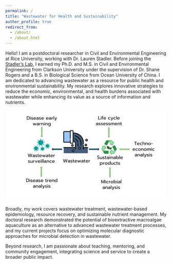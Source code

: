 ```yaml
---
permalink: /
title: "Wastewater for Health and Sustainability"
author_profile: true
redirect_from: 
  - /about/
  - /about.html
---
```


Hello! I am a postdoctoral researcher in Civil and Environmental Engineering at Rice University, working with Dr. Lauren Stadler. Before joining the [Stadler’s Lab](https://stadler.rice.edu/), I earned my Ph.D. and M.S. in Civil and Environmental Engineering from Clarkson University under the supervision of Dr. Shane Rogers and a B.S. in Biological Science from Ocean University of China. I am dedicated to advancing wastewater as a resource for public health and environmental sustainability. My research explores innovative strategies to reduce the economic, environmental, and health burdens associated with wastewater while enhancing its value as a source of information and nutrients.

![public impact](/images/Research_interest_outline.png)

Broadly, my work covers wastewater treatment, wastewater-based epidemiology, resource recovery, and sustainable nutrient management. My doctoral research demonstrated the potential of bioextractive macroalgae aquaculture as an alternative to advanced wastewater treatment processes, and my current projects focus on optimizing molecular diagnostic approaches for microbial detection in wastewater.

Beyond research, I am passionate about teaching, mentoring, and community engagement, integrating science and service to create a broader public impact.




<!--
This is the front page of a website that is powered by the [Academic Pages template](https://github.com/academicpages/academicpages.github.io) and hosted on GitHub pages. [GitHub pages](https://pages.github.com) is a free service in which websites are built and hosted from code and data stored in a GitHub repository, automatically updating when a new commit is made to the repository. This template was forked from the [Minimal Mistakes Jekyll Theme](https://mmistakes.github.io/minimal-mistakes/) created by Michael Rose, and then extended to support the kinds of content that academics have: publications, talks, teaching, a portfolio, blog posts, and a dynamically-generated CV. Incidentally, these same features make it a great template for anyone that needs to show off a professional template!

You can fork [this template](https://github.com/academicpages/academicpages.github.io) right now, modify the configuration and Markdown files, add your own PDFs and other content, and have your own site for free, with no ads!

A data-driven personal website
======
Like many other Jekyll-based GitHub Pages templates, Academic Pages makes you separate the website's content from its form. The content & metadata of your website are in structured Markdown files, while various other files constitute the theme, specifying how to transform that content & metadata into HTML pages. You keep these various Markdown (.md), YAML (.yml), HTML, and CSS files in a public GitHub repository. Each time you commit and push an update to the repository, the [GitHub pages](https://pages.github.com/) service creates static HTML pages based on these files, which are hosted on GitHub's servers free of charge.

Many of the features of dynamic content management systems (like Wordpress) can be achieved in this fashion, using a fraction of the computational resources and with far less vulnerability to hacking and DDoSing. You can also modify the theme to your heart's content without touching the content of your site. If you get to a point where you've broken something in Jekyll/HTML/CSS beyond repair, your Markdown files describing your talks, publications, etc. are safe. You can rollback the changes or even delete the repository and start over - just be sure to save the Markdown files! You can also write scripts that process the structured data on the site, such as [this one](https://github.com/academicpages/academicpages.github.io/blob/master/talkmap.ipynb) that analyzes metadata in pages about talks to display [a map of every location you've given a talk](https://academicpages.github.io/talkmap.html).

For those users that need more advanced functionality, the template also supports the following popular tools:
- [MathJax](https://www.mathjax.org/) for mathematical equations
- [Mermaid](https://mermaid.js.org/) for diagraming
- [Plotly](https://plotly.com/javascript/) for plotting
-->
